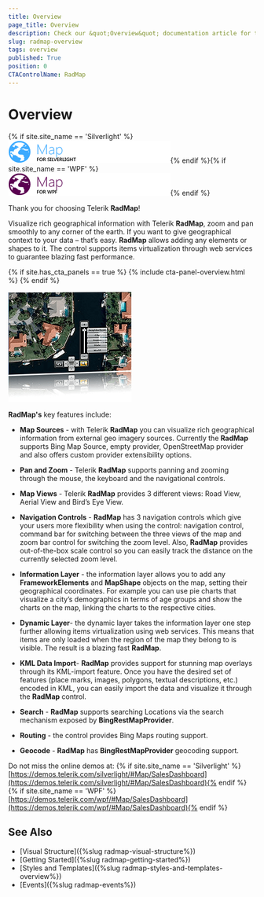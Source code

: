 ```yaml
---
title: Overview
page_title: Overview
description: Check our &quot;Overview&quot; documentation article for the RadMap {{ site.framework_name }} control.
slug: radmap-overview
tags: overview
published: True
position: 0
CTAControlName: RadMap
---
```


# Overview

{% if site.site_name == 'Silverlight' %}![](images/RadMap_Overview_01.png){% endif %}{% if site.site_name == 'WPF' %}![](images/RadMap_Overview_01_WPF.png){% endif %}

Thank you for choosing Telerik __RadMap__!        

Visualize rich geographical information with Telerik __RadMap__, zoom and pan smoothly to any corner of the earth. If you want to give geographical context to your data – that’s easy. __RadMap__ allows adding any elements or shapes to it. The control supports items virtualization through web services to guarantee blazing fast performance.        

{% if site.has_cta_panels == true %}
{% include cta-panel-overview.html %}
{% endif %}

![](images/RadMap_Overview_02.png)

__RadMap's__ key features include:        

* __Map Sources__ - with Telerik __RadMap__ you can visualize rich geographical information from external geo imagery sources. Currently the __RadMap__ supports Bing Map Source, empty provider, OpenStreetMap provider and also offers custom provider extensibility options.          

* __Pan and Zoom__ - Telerik __RadMap__ supports panning and zooming through the mouse, the keyboard and the navigational controls.          

* __Map Views__ - Telerik __RadMap__ provides 3 different views: Road View, Aerial View and Bird’s Eye View.          

* __Navigation Controls__ - __RadMap__ has 3 navigation controls which give your users more flexibility when using the control: navigation control, command bar for switching between the three views of the map and zoom bar control for switching the zoom level. Also, __RadMap__ provides out-of-the-box scale control so you can easily track the distance on the currently selected zoom level.          

* __Information Layer__ - the information layer allows you to add any __FrameworkElements__ and __MapShape__ objects on the map, setting their geographical coordinates. For example you can use pie charts that visualize a city’s demographics in terms of age groups and show the charts on the map, linking the charts to the respective cities.          

* __Dynamic Layer__- the dynamic layer takes the information layer one step further allowing items virtualization using web services. This means that items are only loaded when the region of the map they belong to is visible. The result is a blazing fast __RadMap__.          

* __KML Data Import__- __RadMap__ provides support for stunning map overlays through its KML-import feature.  Once you have the desired set of features (place marks, images, polygons, textual descriptions, etc.) encoded in KML, you can easily import the data and visualize it through the __RadMap__ control.          

* __Search__ - __RadMap__ supports searching Locations via the search mechanism exposed by __BingRestMapProvider__.

* __Routing__ - the control provides Bing Maps routing support.          

* __Geocode__ - __RadMap__ has __BingRestMapProvider__ geocoding support.          

Do not miss the online demos at: {% if site.site_name == 'Silverlight' %}[https://demos.telerik.com/silverlight/#Map/SalesDashboard](https://demos.telerik.com/silverlight/#Map/SalesDashboard){% endif %}{% if site.site_name == 'WPF' %}[https://demos.telerik.com/wpf/#Map/SalesDashboard](https://demos.telerik.com/wpf/#Map/SalesDashboard){% endif %}

## See Also
 * [Visual Structure]({%slug radmap-visual-structure%})
 * [Getting Started]({%slug radmap-getting-started%})
 * [Styles and Templates]({%slug radmap-styles-and-templates-overview%})
 * [Events]({%slug radmap-events%})

